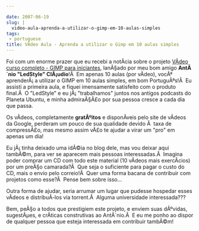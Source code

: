 ```yaml
---

date: 2007-06-19
slug: |
  video-aula-aprenda-a-utilizar-o-gimp-em-10-aulas-simples
tags:
 - portuguese
title: VÃ­deo Aula - Aprenda a utilizar o Gimp em 10 aulas simples
---
```


Foi com um enorme prazer que eu recebi a notÃ­cia sobre o projeto
[VÃ­deo curso completo - GIMP para
iniciantes](http://www.tuxresources.org/blog/?p=183), lanÃ§ado por meu
bom amigo **AntÃ´nio "LedStyle" ClÃ¡udio**!Â  Em apenas 10 aulas (por
vÃ­deo), vocÃª aprenderÃ¡ a utilizar o GIMP em 10 aulas simples, em bom
PortuguÃªs!Â  Eu assisti a primeira aula, e fiquei imensamente
satisfeito com o produto final.Â  O "LedStyle" e eu jÃ¡ "trabalhamos"
juntos nos antigos podcasts do Planeta Ubuntu, e minha admiraÃ§Ã£o por
sua pessoa cresce a cada dia que passa.

Os vÃ­deos, completamente **gratÃºitos** e disponÃ­veis pelo site de
vÃ­deos da Google, perderam um pouco de sua qualidade devido Ã  taxa de
compressÃ£o, mas mesmo assim vÃ£o te ajudar a virar um "pro" em apenas
um dia!

Eu jÃ¡ tinha deixado uma idÃ©ia no blog dele, mas vou deixar aqui
tambÃ©m, para ver se aparecem mais pessoas interessadas.Â  Imagina poder
comprar um CD com todo este material (10 vÃ­deos mais exercÃ­cios) por
um preÃ§o camarada?Â  Que seja o suficiente para pagar o custo do CD,
mais o envio pelo correio!Â  Quer uma forma bacana de contribuir com
projetos como esse?Â  Pense bem sobre isso...

Outra forma de ajudar, seria arrumar um lugar que pudesse hospedar esses
vÃ­deos e distribuÃ­-los via torrent.Â  Alguma universidade
interessada???

Bem, peÃ§o a todos que prestigiem este projeto, e enviem suas dÃºvidas,
sugestÃµes, e crÃ­ticas construtivas ao AntÃ´nio.Â  E eu me ponho ao
dispor de qualquer pessoa que esteja interessada em contribuir tambÃ©m!
